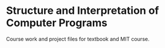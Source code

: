 # Structure and Interpretation of Computer Programs
Course work and project files for textbook and MIT course.
